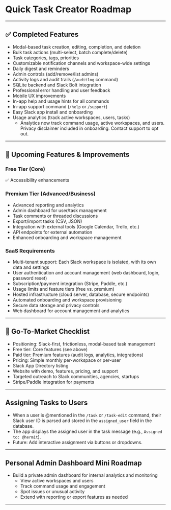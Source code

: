 # Quick Task Creator Roadmap

---

## ✅ Completed Features

- Modal-based task creation, editing, completion, and deletion
- Bulk task actions (multi-select, batch complete/delete)
- Task categories, tags, priorities
- Customizable notification channels and workspace-wide settings
- Daily digest and reminders
- Admin controls (add/remove/list admins)
- Activity logs and audit trails (`/auditlog` command)
- SQLite backend and Slack Bolt integration
- Professional error handling and user feedback
- Mobile UX improvements
- In-app help and usage hints for all commands
- In-app support command (`/help` or `/support`)
- Easy Slack app install and onboarding
- Usage analytics (track active workspaces, users, tasks)
  - Analytics now track command usage, active workspaces, and users. Privacy disclaimer included in onboarding. Contact support to opt out.

---

## 🚧 Upcoming Features & Improvements

### Free Tier (Core)

✅ Accessibility enhancements

### Premium Tier (Advanced/Business)

- Advanced reporting and analytics
- Admin dashboard for user/task management
- Task comments or threaded discussions
- Export/import tasks (CSV, JSON)
- Integration with external tools (Google Calendar, Trello, etc.)
- API endpoints for external automation
- Enhanced onboarding and workspace management

### SaaS Requirements

- Multi-tenant support: Each Slack workspace is isolated, with its own data and settings
- User authentication and account management (web dashboard, login, password reset)
- Subscription/payment integration (Stripe, Paddle, etc.)
- Usage limits and feature tiers (free vs. premium)
- Hosted infrastructure (cloud server, database, secure endpoints)
- Automated onboarding and workspace provisioning
- Secure data storage and privacy controls
- Web dashboard for account management and analytics

---

## 🚀 Go-To-Market Checklist

- Positioning: Slack-first, frictionless, modal-based task management
- Free tier: Core features (see above)
- Paid tier: Premium features (audit logs, analytics, integrations)
- Pricing: Simple monthly per-workspace or per-user
- Slack App Directory listing
- Website with demo, features, pricing, and support
- Targeted outreach to Slack communities, agencies, startups
- Stripe/Paddle integration for payments

---

## Assigning Tasks to Users

- When a user is @mentioned in the `/task` or `/task-edit` command, their Slack user ID is parsed and stored in the `assigned_user` field in the database.
- The app displays the assigned user in the task message (e.g., `Assigned to: @hermit`).
- Future: Add interactive assignment via buttons or dropdowns.

---

## Personal Admin Dashboard Mini Roadmap

- Build a private admin dashboard for internal analytics and monitoring
  - View active workspaces and users
  - Track command usage and engagement
  - Spot issues or unusual activity
  - Extend with reporting or export features as needed

---
